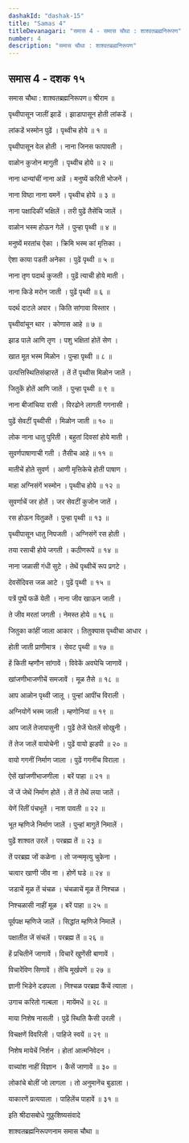 ```yaml
---
dashakId: "dashak-15"
title: "Samas 4"
titleDevanagari: "समास 4 - समास चौथा : शाश्वतब्रह्मनिरूपण"
number: 4
description: "समास चौथा : शाश्वतब्रह्मनिरूपण"
---
```


## समास 4 - दशक १५

समास चौथा : शाश्वतब्रह्मनिरूपण॥ श्रीराम ॥

पृथ्वीपासून जालीं झाडें । झाडापासून होती लांकडें ।

लांकडें भस्मोन पुढें । पृथ्वीच होये ॥ १ ॥

पृथ्वीपासून वेल होती । नाना जिनस फापावती ।

वाळोन कुजोन मागुती । पृथ्वीच होये ॥ २ ॥

नाना धान्यांचीं नाना अन्नें । मनुष्यें करिती भोजनें ।

नाना विष्ठा नाना वमनें । पृथ्वीच होये ॥ ३ ॥

नाना पक्षादिकीं भक्षिलें । तरी पुढें तैसेंचि जालें ।

वाळोन भस्म होऊन गेलें । पुन्हा पृथ्वी ॥ ४ ॥

मनुष्यें मरतांच ऐका । क्रिमि भस्म कां मृत्तिका ।

ऐशा काया पडती अनेका । पुढें पृथ्वी ॥ ५ ॥

नाना तृण पदार्थ कुजती । पुढें त्याची होये माती ।

नाना किडे मरोन जाती । पुढें पृथ्वी ॥ ६ ॥

पदर्थ दाटले अपार । किति सांगावा विस्तार ।

पृथ्वीवांचून थार । कोणास आहे ॥ ७ ॥

झाड पाले आणि तृण । पशु भक्षितां होतें सेण ।

खात मूत भस्म मिळोन । पुन्हा पृथ्वी ॥ ८ ॥

उत्पत्तिस्थितिसंव्हारतें । तें तें पृथ्वीस मिळोन जातें ।

जितुकें होतें आणि जातें । पुन्हा पृथ्वी ॥ ९ ॥

नाना बीजांचिया रासी । विरढोने लागती गगनासी ।

पुढें सेवटीं पृथ्वीसी । मिळोन जाती ॥ १० ॥

लोक नाना धातु पुरिती । बहुतां दिवसां होये माती ।

सुवर्णपाषाणाची गती । तैसीच आहे ॥ ११ ॥

मातीचें होते सुवर्ण । आणी मृत्तिकेचे होती पाषाण ।

माहा अग्निसंगें भस्मोन । पृथ्वीच होये ॥ १२ ॥

सुवर्णाचें जर होतें । जर सेवटीं कुजोन जातें ।

रस होऊन वितुळतें । पुन्हा पृथ्वी ॥ १३ ॥

पृथ्वीपासून धातु निपजती । अग्निसंगें रस होती ।

तया रसाची होये जगती । कठीणरूपें ॥ १४ ॥

नाना जळासी गंधी सुटे । तेथें पृथ्वीचें रूप प्रगटे ।

देवसेंदिवस जळ आटे । पुढें पृथ्वी ॥ १५ ॥

पत्रें पुष्पें फळें येती । नाना जीव खाऊन जाती ।

ते जीव मरतां जगती । नेमस्त होये ॥ १६ ॥

जितुका कांहीं जाला आकार । तितुक्यास पृथ्वीचा आधार ।

होती जाती प्राणीमात्र । सेवट पृथ्वी ॥ १७ ॥

हें किती म्हणौन सांगावें । विवेकें अवघेचि जाणावें ।

खांजणीभाजणीचें समजावें । मूळ तैसे ॥ १८ ॥

आप आळोन पृथ्वी जालू । पुन्हां आपींच विराली ।

अग्नियोगें भस्म जाली । म्हणोनियां ॥ १९ ॥

आप जालें तेजापासुनी । पुढें तेजें घेतलें सोखुनी ।

तें तेज जालें वायोचेनी । पुढें वायो झडपी ॥ २० ॥

वायो गगनीं निर्माण जाला । पुढें गगनींच विराला ।

ऐसें खांजणीभाजणीला । बरें पाहा ॥ २१ ॥

जें जें जेथें निर्माण होतें । तें तें तेथें लया जातें ।

येणें रितीं पंचभूतें । नाश पावती ॥ २२ ॥

भूत म्हणिजे निर्माण जालें । पुन्हां मागुतें निमालें ।

पुढें शाश्वत उरलें । परब्रह्म तें ॥ २३ ॥

तें परब्रह्म जों कळेना । तो जन्ममृत्यु चुकेना ।

चत्वार खाणी जीव ना । होणें घडे ॥ २४ ॥

जडाचें मूळ तें चंचळ । चंचळाचें मूळ तें निश्चळ ।

निश्चळासी नाहीं मूळ । बरें पाहा ॥ २५ ॥

पूर्वपक्ष म्हणिजे जालें । सिद्धांत म्हणिजे निमालें ।

पक्षातीत जें संचलें । परब्रह्म तें ॥ २६ ॥

हें प्रचितीनें जाणावें । विचारें खुणेंसी बाणावें ।

विचारेंविण सिणावें । तेंचि मूर्खपणें ॥ २७ ॥

ज्ञानी भिडेने दडपला । निश्चळ परब्रह्म कैंचें त्याला ।

उगाच करितो गल्बला । मायेंमधें ॥ २८ ॥

माया निशेष नासली । पुढें स्थिति कैसी उरली ।

विचक्षणें विवरिली । पाहिजे स्वयें ॥ २९ ॥

निशेष मायेचें निर्शन । होतां आत्मनिवेदन ।

वाच्यांश नाहीं विज्ञान । कैसें जाणावें ॥ ३० ॥

लोकांचे बोलीं जो लागला । तो अनुमानेंच बुडाला ।

याकारणें प्रत्ययाला । पाहिलेंच पाहावें ॥ ३१ ॥

इति श्रीदासबोधे गुफ़ुशिष्यसंवादे

शाश्वतब्रह्मनिरूपणनाम समास चौथा ॥